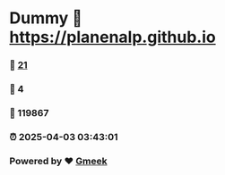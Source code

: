 # Dummy :link: https://planenalp.github.io 
### :page_facing_up: [21](https://planenalp.github.io/tag.html) 
### :speech_balloon: 4 
### :hibiscus: 119867 
### :alarm_clock: 2025-04-03 03:43:01 
### Powered by :heart: [Gmeek](https://github.com/Meekdai/Gmeek)
